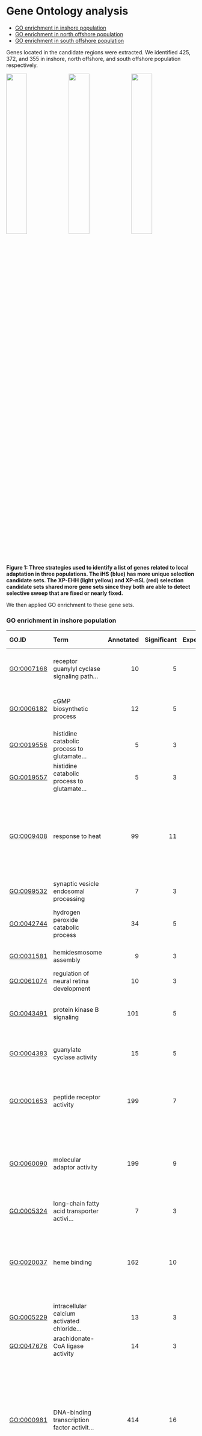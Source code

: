 Gene Ontology analysis
================

-   [GO enrichment in inshore
    population](#go-enrichment-in-inshore-population)
-   [GO enrichment in north offshore
    population](#go-enrichment-in-north-offshore-population)
-   [GO enrichment in south offshore
    population](#go-enrichment-in-south-offshore-population)

Genes located in the candidate regions were extracted. We identified
425, 372, and 355 in inshore, north offshore, and south offshore
population respectively.

<img src="figures/venndiagram_inshore.png" width="33%" /><img src="figures/venndiagram_northoffshore.png" width="33%" /><img src="figures/venndiagram_southoffshore.png" width="33%" />

**Figure 1: Three strategies used to identify a list of genes related to
local adaptation in three populations. The iHS (blue) has more unique
selection candidate sets. The XP-EHH (light yellow) and XP-nSL (red)
selection candidate sets shared more gene sets since they both are able
to detect selective sweep that are fixed or nearly fixed.**

We then applied GO enrichment to these gene sets.

### GO enrichment in inshore population

| GO.ID        | Term                                      | Annotated | Significant | Expected | Rank in WeightFisher |  classic | WeightFisher | ontology | uniprot\_id                                                                                                                    |
|:-------------|:------------------------------------------|----------:|------------:|---------:|---------------------:|---------:|-------------:|:---------|:-------------------------------------------------------------------------------------------------------------------------------|
| <GO:0007168> | receptor guanylyl cyclase signaling path… |        10 |           5 |     0.20 |                    1 | 7.00e-07 |     7.00e-07 | BP       | P16065; Q6VVW5; P18293; Q7JQ32; P16065                                                                                         |
| <GO:0006182> | cGMP biosynthetic process                 |        12 |           5 |     0.24 |                    2 | 2.00e-06 |     2.00e-06 | BP       | P16065; Q6VVW5; P18293; Q7JQ32; P16065                                                                                         |
| <GO:0019556> | histidine catabolic process to glutamate… |         5 |           3 |     0.10 |                    3 | 7.40e-05 |     7.40e-05 | BP       | Q8VC12; A7YWP4; A7YWP4                                                                                                         |
| <GO:0019557> | histidine catabolic process to glutamate… |         5 |           3 |     0.10 |                    4 | 7.40e-05 |     7.40e-05 | BP       | Q8VC12; A7YWP4; A7YWP4                                                                                                         |
| <GO:0009408> | response to heat                          |        99 |          11 |     1.95 |                    5 | 9.60e-05 |     9.60e-05 | BP       | Q9JHH6; Q5NVI9; Q5XXA6; Q5XXA6; Q5TJE1; Q6RI86; Q7Z020; P06582; P06582; P06582; P06582                                         |
| <GO:0099532> | synaptic vesicle endosomal processing     |         7 |           3 |     0.14 |                    6 | 2.50e-04 |     2.50e-04 | BP       | Q9Z0R4; Q9Z0R6; Q9JKK1                                                                                                         |
| <GO:0042744> | hydrogen peroxide catabolic process       |        34 |           5 |     0.67 |                    7 | 5.00e-04 |     5.00e-04 | BP       | Q3UQ28; A4IGL7; Q9VEG6; Q92626; A4IGL7                                                                                         |
| <GO:0031581> | hemidesmosome assembly                    |         9 |           3 |     0.18 |                    8 | 5.80e-04 |     5.80e-04 | BP       | A6QPB3; A6QPB3; Q07563                                                                                                         |
| <GO:0061074> | regulation of neural retina development   |        10 |           3 |     0.20 |                    9 | 8.20e-04 |     8.20e-04 | BP       | Q566X8; Q566X8; Q566X8                                                                                                         |
| <GO:0043491> | protein kinase B signaling                |       101 |           5 |     1.99 |                   10 | 1.11e-03 |     1.11e-03 | BP       | Q9Z0R4; P07949; P17431; A2AKX3; P32114                                                                                         |
| <GO:0004383> | guanylate cyclase activity                |        15 |           5 |     0.29 |                    1 | 6.90e-06 |     6.90e-06 | MF       | P16065; Q6VVW5; P18293; Q7JQ32; P16065                                                                                         |
| <GO:0001653> | peptide receptor activity                 |       199 |           7 |     3.88 |                    2 | 2.90e-05 |     2.90e-05 | MF       | Q924H0; P16065; Q6VVW5; P18293; Q7JQ32; P16065; O08726                                                                         |
| <GO:0060090> | molecular adaptor activity                |       199 |           9 |     3.88 |                    3 | 1.30e-04 |     1.30e-04 | MF       | Q9Z0R4; Q9Z0R6; Q9ESK9; Q9EQJ9; Q9JKK1; Q5ZMH1; Q9WV92; P13942; B1H120                                                         |
| <GO:0005324> | long-chain fatty acid transporter activi… |         7 |           3 |     0.14 |                    4 | 2.40e-04 |     2.40e-04 | MF       | Q4R3Y4; Q4R3Y4; Q60714                                                                                                         |
| <GO:0020037> | heme binding                              |       162 |          10 |     3.16 |                    5 | 1.29e-03 |     1.29e-03 | MF       | Q3UQ28; Q4G0S4; Q66LN0; O73853; C8YR32; P51687; A4IGL7; Q9VEG6; Q92626; A4IGL7                                                 |
| <GO:0005229> | intracellular calcium activated chloride… |        13 |           3 |     0.25 |                    6 | 1.82e-03 |     1.82e-03 | MF       | Q75V66; Q5XXA6; Q5XXA6                                                                                                         |
| <GO:0047676> | arachidonate-CoA ligase activity          |        14 |           3 |     0.27 |                    7 | 2.28e-03 |     2.28e-03 | MF       | Q4R3Y4; Q4R3Y4; Q60714                                                                                                         |
| <GO:0000981> | DNA-binding transcription factor activit… |       414 |          16 |     8.08 |                    8 | 3.79e-03 |     3.79e-03 | MF       | Q02360; Q804Q5; Q90416; P42587; Q9IAK8; Q07120; P55878; Q32PP9; Q8R316; P32114; Q566X8; Q566X8; Q566X8; Q99697; Q9BZE3; Q98879 |
| <GO:0051082> | unfolded protein binding                  |        77 |           6 |     1.50 |                    9 | 3.88e-03 |     3.88e-03 | MF       | P19208; Q5NVI9; P06582; P06582; P06582; P06582                                                                                 |
| <GO:0015645> | fatty acid ligase activity                |        18 |           3 |     0.35 |                   10 | 5.37e-03 |     5.37e-03 | MF       | Q4R3Y4; Q4R3Y4; Q60714                                                                                                         |
| <GO:0030056> | hemidesmosome                             |         9 |           3 |     0.18 |                    1 | 6.00e-04 |     6.00e-04 | CC       | A6QPB3; A6QPB3; Q07563                                                                                                         |
| <GO:0030124> | AP-4 adaptor complex                      |         5 |           2 |     0.10 |                    2 | 3.80e-03 |     3.80e-03 | CC       | Q9Y6B7; O82201                                                                                                                 |
| <GO:0031105> | septin complex                            |         5 |           2 |     0.10 |                    3 | 3.80e-03 |     3.80e-03 | CC       | Q5ZMH1; B1H120                                                                                                                 |
| <GO:0005635> | nuclear envelope                          |       299 |           9 |     5.96 |                    4 | 6.40e-03 |     6.40e-03 | CC       | Q9Z0R4; Q6IQ20; Q6ZQH8; Q6V0K7; Q8WWZ8; Q29RU2; Q29RU2; Q07817; Q9ESK9                                                         |
| <GO:0033061> | DNA recombinase mediator complex          |         7 |           2 |     0.14 |                    5 | 7.80e-03 |     7.80e-03 | CC       | O15315; Q86XK3                                                                                                                 |

<img src="10.GO_enrichement_files/figure-gfm/unnamed-chunk-2-1.png" width="672" />

### GO enrichment in north offshore population

| GO.ID        | Term                                      | Annotated | Significant | Expected | Rank in WeightFisher |  classic | WeightFisher | ontology | uniprot\_id                                                                                                                                                                                                                            |
|:-------------|:------------------------------------------|----------:|------------:|---------:|---------------------:|---------:|-------------:|:---------|:---------------------------------------------------------------------------------------------------------------------------------------------------------------------------------------------------------------------------------------|
| <GO:0045542> | positive regulation of cholesterol biosy… |         6 |           4 |     0.11 |                    1 | 1.50e-06 |     1.50e-06 | BP       | Q7SIF8; Q6PBT8; Q7SIF8; P20002                                                                                                                                                                                                         |
| <GO:0060681> | branch elongation involved in ureteric b… |         7 |           4 |     0.13 |                    2 | 3.50e-06 |     3.50e-06 | BP       | Q7SIF8; Q6PBT8; Q7SIF8; P20002                                                                                                                                                                                                         |
| <GO:0050999> | regulation of nitric-oxide synthase acti… |        19 |           6 |     0.34 |                    3 | 5.50e-05 |     5.50e-05 | BP       | P20693; P20693; P16599; P34972; Q9QZN9; P34972                                                                                                                                                                                         |
| <GO:0045759> | negative regulation of action potential   |         5 |           3 |     0.09 |                    4 | 5.70e-05 |     5.70e-05 | BP       | P34972; Q9QZN9; P34972                                                                                                                                                                                                                 |
| <GO:0071763> | nuclear membrane organization             |         6 |           3 |     0.11 |                    5 | 1.10e-04 |     1.10e-04 | BP       | Q5PQX1; Q60HG2; Q60HG2                                                                                                                                                                                                                 |
| <GO:0032229> | negative regulation of synaptic transmis… |         7 |           3 |     0.13 |                    6 | 1.90e-04 |     1.90e-04 | BP       | P34972; Q9QZN9; P34972                                                                                                                                                                                                                 |
| <GO:0032769> | negative regulation of monooxygenase act… |         7 |           3 |     0.13 |                    7 | 1.90e-04 |     1.90e-04 | BP       | P34972; Q9QZN9; P34972                                                                                                                                                                                                                 |
| <GO:0001975> | response to amphetamine                   |        19 |           4 |     0.34 |                    8 | 3.20e-04 |     3.20e-04 | BP       | P11617; P34972; Q9QZN9; P34972                                                                                                                                                                                                         |
| <GO:0009750> | response to fructose                      |         9 |           3 |     0.16 |                    9 | 4.50e-04 |     4.50e-04 | BP       | Q8CIW6; Q02974; Q9R1S4                                                                                                                                                                                                                 |
| <GO:0033004> | negative regulation of mast cell activat… |         9 |           3 |     0.16 |                   10 | 4.50e-04 |     4.50e-04 | BP       | P34972; Q9QZN9; P34972                                                                                                                                                                                                                 |
| <GO:0044548> | S100 protein binding                      |        13 |           4 |     0.24 |                    1 | 6.80e-05 |     6.80e-05 | MF       | Q7SIF8; Q6PBT8; Q7SIF8; P20002                                                                                                                                                                                                         |
| <GO:0042054> | histone methyltransferase activity        |        49 |           7 |     0.89 |                    2 | 4.00e-04 |     4.00e-04 | MF       | Q5ZML9; Q3UZD5; A6QPM3; P0C6Y7; Q9NQX0; Q9NQX0; Q071E0                                                                                                                                                                                 |
| <GO:0005104> | fibroblast growth factor receptor bindin… |        21 |           4 |     0.38 |                    3 | 5.10e-04 |     5.10e-04 | MF       | Q7SIF8; Q6PBT8; Q7SIF8; P20002                                                                                                                                                                                                         |
| <GO:0008083> | growth factor activity                    |        52 |           5 |     0.95 |                    4 | 2.50e-03 |     2.50e-03 | MF       | Q7SIF8; P13497; Q6PBT8; Q7SIF8; P20002                                                                                                                                                                                                 |
| <GO:0102567> | phospholipase A2 activity (consuming 1,2… |        16 |           3 |     0.29 |                    5 | 2.82e-03 |     2.82e-03 | MF       | D2X8K2; P97819; Q3TTY0                                                                                                                                                                                                                 |
| <GO:0102568> | phospholipase A2 activity consuming 1,2-… |        16 |           3 |     0.29 |                    6 | 2.82e-03 |     2.82e-03 | MF       | D2X8K2; P97819; Q3TTY0                                                                                                                                                                                                                 |
| <GO:0005381> | iron ion transmembrane transporter activ… |         5 |           2 |     0.09 |                    7 | 3.20e-03 |     3.20e-03 | MF       | Q7T292; A0A0G2KQY6                                                                                                                                                                                                                     |
| <GO:0004623> | phospholipase A2 activity                 |        17 |           3 |     0.31 |                    8 | 3.38e-03 |     3.38e-03 | MF       | D2X8K2; P97819; Q3TTY0                                                                                                                                                                                                                 |
| <GO:0031628> | opioid receptor binding                   |        37 |           4 |     0.68 |                    9 | 4.45e-03 |     4.45e-03 | MF       | Q9Y5X5; Q9EQD2; Q924H0; Q9Y5X5                                                                                                                                                                                                         |
| <GO:0004322> | ferroxidase activity                      |         6 |           2 |     0.11 |                   10 | 4.74e-03 |     4.74e-03 | MF       | P42577; P42577                                                                                                                                                                                                                         |
| <GO:0005769> | early endosome                            |       308 |          12 |     5.29 |                    1 | 1.20e-03 |     1.20e-03 | CC       | P07949; P04274; P04274; Q8K4M5; O75581; P08582; O42574; G3V9H8; Q4PZA2; Q4PZA2; Q8BVF7; A0A0G2KQY6                                                                                                                                     |
| <GO:0005615> | extracellular space                       |      1050 |          29 |    18.04 |                    2 | 1.30e-03 |     1.30e-03 | CC       | O60293; Q24322; A2AJ76; P24821; P21399; Q5G872; A1E295; O54990; H9JW43; P97819; Q92752; P22105; P08582; O93429; O97490; Q08731; P28648; P35444; Q61361; Q96P44; P07911; P16599; Q7SIF8; P13497; Q6PBT8; Q7SIF8; P20002; P07686; Q64191 |
| <GO:0031234> | extrinsic component of cytoplasmic side … |        32 |           4 |     0.55 |                    3 | 2.10e-03 |     2.10e-03 | CC       | P43404; P34972; Q9QZN9; P34972                                                                                                                                                                                                         |
| <GO:0005788> | endoplasmic reticulum lumen               |       137 |           8 |     2.35 |                    4 | 2.50e-03 |     2.50e-03 | CC       | P24821; P24367; Q5NDL2; Q60HG2; Q60HG2; P08582; Q8VEH8; Q96P44                                                                                                                                                                         |
| <GO:0009897> | external side of plasma membrane          |       120 |           8 |     2.06 |                    5 | 4.90e-03 |     4.90e-03 | CC       | P14207; Q5G872; P20693; P20693; O15439; Q4PZA2; Q4PZA2; P16599                                                                                                                                                                         |
| <GO:0042406> | extrinsic component of endoplasmic retic… |         7 |           2 |     0.12 |                    6 | 5.80e-03 |     5.80e-03 | CC       | Q60HG2; Q60HG2                                                                                                                                                                                                                         |
| <GO:0070852> | cell body fiber                           |        24 |           3 |     0.41 |                    7 | 7.80e-03 |     7.80e-03 | CC       | Q9NZJ4; Q9NZJ4; Q9NZJ4                                                                                                                                                                                                                 |
| <GO:0033093> | Weibel-Palade body                        |         9 |           2 |     0.15 |                    8 | 9.80e-03 |     9.80e-03 | CC       | Q4PZA2; Q4PZA2                                                                                                                                                                                                                         |

<img src="10.GO_enrichement_files/figure-gfm/unnamed-chunk-3-1.png" width="672" />

### GO enrichment in south offshore population

| GO.ID        | Term                                      | Annotated | Significant | Expected | Rank in WeightFisher |  classic | WeightFisher | ontology | uniprot\_id                                                                                                                                                                                                                                                                                                                                                                                                                                                                                                                                                                                                                                                                                            |
|:-------------|:------------------------------------------|----------:|------------:|---------:|---------------------:|---------:|-------------:|:---------|:-------------------------------------------------------------------------------------------------------------------------------------------------------------------------------------------------------------------------------------------------------------------------------------------------------------------------------------------------------------------------------------------------------------------------------------------------------------------------------------------------------------------------------------------------------------------------------------------------------------------------------------------------------------------------------------------------------|
| <GO:0044038> | cell wall macromolecule biosynthetic pro… |        12 |           4 |     0.20 |                    1 | 4.80e-06 |     4.80e-06 | BP       | Q9SCN0; B5YFT1; Q2JJV2; Q31I42                                                                                                                                                                                                                                                                                                                                                                                                                                                                                                                                                                                                                                                                         |
| <GO:0048022> | negative regulation of melanin biosynthe… |        18 |           5 |     0.31 |                    2 | 9.60e-06 |     9.60e-06 | BP       | Q71RS6; P41221; Q6NUT3; Q6NUT3; Q3U481                                                                                                                                                                                                                                                                                                                                                                                                                                                                                                                                                                                                                                                                 |
| <GO:0003279> | cardiac septum development                |        96 |           6 |     1.63 |                    3 | 3.60e-05 |     3.60e-05 | BP       | O60462; Q9UKP5; Q9UKP5; Q9UKP5; Q9UKP5; P41221                                                                                                                                                                                                                                                                                                                                                                                                                                                                                                                                                                                                                                                         |
| <GO:0071555> | cell wall organization                    |        16 |           4 |     0.27 |                    4 | 2.50e-04 |     2.50e-04 | BP       | Q9SCN0; B5YFT1; Q2JJV2; Q31I42                                                                                                                                                                                                                                                                                                                                                                                                                                                                                                                                                                                                                                                                         |
| <GO:0009273> | peptidoglycan-based cell wall biogenesis  |         8 |           3 |     0.14 |                    5 | 2.50e-04 |     2.50e-04 | BP       | B5YFT1; Q2JJV2; Q31I42                                                                                                                                                                                                                                                                                                                                                                                                                                                                                                                                                                                                                                                                                 |
| <GO:0002329> | pre-B cell differentiation                |         8 |           3 |     0.14 |                    6 | 2.50e-04 |     2.50e-04 | BP       | Q8IWT6; Q4V8I7; Q8IWT6                                                                                                                                                                                                                                                                                                                                                                                                                                                                                                                                                                                                                                                                                 |
| <GO:0140361> | cyclic-GMP-AMP transmembrane import acro… |         9 |           3 |     0.15 |                    7 | 3.80e-04 |     3.80e-04 | BP       | Q8IWT6; Q4V8I7; Q8IWT6                                                                                                                                                                                                                                                                                                                                                                                                                                                                                                                                                                                                                                                                                 |
| <GO:0042297> | vocal learning                            |         9 |           3 |     0.15 |                    8 | 3.80e-04 |     3.80e-04 | BP       | Q9CS84; E9Q7X7; Q9P2S2                                                                                                                                                                                                                                                                                                                                                                                                                                                                                                                                                                                                                                                                                 |
| <GO:0097104> | postsynaptic membrane assembly            |        11 |           3 |     0.19 |                    9 | 7.20e-04 |     7.20e-04 | BP       | Q9CS84; E9Q7X7; Q9P2S2                                                                                                                                                                                                                                                                                                                                                                                                                                                                                                                                                                                                                                                                                 |
| <GO:0006811> | ion transport                             |      1047 |          23 |    17.79 |                   10 | 8.70e-04 |     8.70e-04 | BP       | Q8IWT6; Q4V8I7; Q8IWT6; Q3UHD6; Q9WTN5; O73606; Q9SDQ4; Q71RS6; Q9HC58; P08582; O93429; O97490; O93429; Q6AZN8; Q9JJ09; Q9JJ09; P27080; P54145; B9EJ86; Q6NUT3; Q6NUT3; Q3U481; Q9VCA2                                                                                                                                                                                                                                                                                                                                                                                                                                                                                                                 |
| <GO:0008273> | calcium, potassium:sodium antiporter act… |        10 |           4 |     0.17 |                    1 | 1.60e-05 |     1.60e-05 | MF       | Q71RS6; Q9HC58; Q49SH1; Q49SH1                                                                                                                                                                                                                                                                                                                                                                                                                                                                                                                                                                                                                                                                         |
| <GO:0016881> | acid-amino acid ligase activity           |        27 |           5 |     0.46 |                    2 | 8.40e-05 |     8.40e-05 | MF       | P48506; B5YFT1; Q2JJV2; Q31I42; Q9HAB8                                                                                                                                                                                                                                                                                                                                                                                                                                                                                                                                                                                                                                                                 |
| <GO:0004518> | nuclease activity                         |       355 |           9 |     6.09 |                    3 | 1.30e-04 |     1.30e-04 | MF       | B0BN95; Q2TB18; Q2TB18; Q2TB18; Q9M2U3; Q6ZQ08; Q9M2U3; Q5QJC4; Q8K3Z0                                                                                                                                                                                                                                                                                                                                                                                                                                                                                                                                                                                                                                 |
| <GO:0140360> | cyclic-GMP-AMP transmembrane transporter… |         7 |           3 |     0.12 |                    4 | 1.70e-04 |     1.70e-04 | MF       | Q8IWT6; Q4V8I7; Q8IWT6                                                                                                                                                                                                                                                                                                                                                                                                                                                                                                                                                                                                                                                                                 |
| <GO:0015293> | symporter activity                        |       136 |           9 |     2.33 |                    5 | 1.70e-04 |     1.70e-04 | MF       | Q71RS6; Q9HC58; Q49SH1; Q49SH1; Q9JJ09; Q9JJ09; Q6NUT3; Q6NUT3; Q3U481                                                                                                                                                                                                                                                                                                                                                                                                                                                                                                                                                                                                                                 |
| <GO:0008454> | alpha-1,3-mannosylglycoprotein 4-beta-N-… |         9 |           3 |     0.15 |                    6 | 3.90e-04 |     3.90e-04 | MF       | Q9UBM8; Q9UBM8; Q9UBM8                                                                                                                                                                                                                                                                                                                                                                                                                                                                                                                                                                                                                                                                                 |
| <GO:0005225> | volume-sensitive anion channel activity   |        12 |           3 |     0.21 |                    7 | 9.80e-04 |     9.80e-04 | MF       | Q8IWT6; Q4V8I7; Q8IWT6                                                                                                                                                                                                                                                                                                                                                                                                                                                                                                                                                                                                                                                                                 |
| <GO:0005246> | calcium channel regulator activity        |        15 |           3 |     0.26 |                    8 | 1.94e-03 |     1.94e-03 | MF       | Q9CS84; E9Q7X7; Q9P2S2                                                                                                                                                                                                                                                                                                                                                                                                                                                                                                                                                                                                                                                                                 |
| <GO:0033229> | cysteine transmembrane transporter activ… |        16 |           3 |     0.27 |                    9 | 2.36e-03 |     2.36e-03 | MF       | Q6NUT3; Q6NUT3; Q3U481                                                                                                                                                                                                                                                                                                                                                                                                                                                                                                                                                                                                                                                                                 |
| <GO:0004364> | glutathione transferase activity          |        18 |           3 |     0.31 |                   10 | 3.36e-03 |     3.36e-03 | MF       | P46436; Q0ZS46; P46428                                                                                                                                                                                                                                                                                                                                                                                                                                                                                                                                                                                                                                                                                 |
| <GO:0016021> | integral component of membrane            |      3667 |          85 |    62.72 |                    1 | 3.60e-04 |     3.60e-04 | CC       | P79218; Q9Y5X5; Q8IWT6; Q4V8I7; Q8IWT6; Q14703; D2IYS2; Q9WTN5; Q5RCB9; O60462; Q9UBM8; Q9UBM8; Q9UBM8; Q4VCS5; P79400; B2RPY5; Q2KHV4; Q9R0A0; O57422; O73606; Q91755; Q9SDQ4; Q19319; Q9SCN0; Q8TC41; Q9UBU6; Q9PUU6; F7E235; Q0GBZ5; O54799; Q7TN88; Q71RS6; Q9HC58; Q49SH1; Q49SH1; Q4V7Q8; Q5VVB8; Q9CS84; E9Q7X7; Q9P2S2; G3M4F8; G3M4F8; Q60803; P35409; Q9UGQ2; Q9HAR2; G8HTB6; Q54KF7; Q54KF7; Q9Z1G4; Q55E32; Q8IUH5; E9PTT0; Q6AZN8; Q0V8S9; Q0V8S9; Q0V8S9; Q9JJ09; Q9JJ09; Q5U3V7; P27080; P54145; B9EJ86; Q28193; Q6NUT3; Q6NUT3; Q3U481; O73792; Q3SZN3; P18841; O57579; Q9Y5X5; E7F7V7; Q96P65; C3ZQF9; O43184; Q5ZKJ5; Q6BEA0; Q9VCA2; Q6DFQ7; P19491; Q4KWL2; Q32LQ0; Q32LQ0; P34972 |
| <GO:1905103> | integral component of lysosomal membrane  |        17 |           3 |     0.29 |                    2 | 2.81e-03 |     2.81e-03 | CC       | Q8IWT6; Q4V8I7; Q8IWT6                                                                                                                                                                                                                                                                                                                                                                                                                                                                                                                                                                                                                                                                                 |
| <GO:0002116> | semaphorin receptor complex               |         6 |           2 |     0.10 |                    3 | 4.18e-03 |     4.18e-03 | CC       | O60462; Q6BEA0                                                                                                                                                                                                                                                                                                                                                                                                                                                                                                                                                                                                                                                                                         |
| <GO:0031012> | extracellular matrix                      |       489 |           9 |     8.36 |                    4 | 4.81e-03 |     4.81e-03 | CC       | P08572; Q9UKP5; Q8TE60; Q9UKP5; Q9UKP5; Q9UKP5; Q61361; P41221; P22105                                                                                                                                                                                                                                                                                                                                                                                                                                                                                                                                                                                                                                 |

<img src="10.GO_enrichement_files/figure-gfm/unnamed-chunk-4-1.png" width="672" />
Interestingly, we found the genes under selection in inshore were
enriched in response to heat `GO:0009408` (Figure 2). Within these six
unique annotated genes, two genes(`CBPB2_MOUSE`,`DNAJA1_PONAB`) were
identified as candidates in all three methods, two
genes(`DAXX_CANLF`,`HSP12_CAEEL`) were detected by cross population
tests, beside, two genes(`ANO1_HUMAN` and `TRPA1_RAT`) were detected as
under selection in XP-nSL.

| Unprot Entry Name |     Scaffold |   Start |     End | Fraction of \|iHS\|&gt;2 | Max XP-EHH | Max XP-nSL |
|------------------:|-------------:|--------:|--------:|-------------------------:|-----------:|-----------:|
|      CBPB2\_MOUSE | BLFC01000770 | 1200001 | 1250001 |                 0.393443 |     7.1799 |    7.69895 |
|      DNJA1\_PONAB | BLFC01000326 | 1550001 | 2150000 |                0.8854482 |    10.0019 |    6.20647 |
|       ANO1\_HUMAN | BLFC01000375 | 1200001 | 1250001 |                       \- |         \- |     4.5262 |
|       DAXX\_CANLF | BLFC01000185 |  900001 | 1050001 |                       \- |    7.54117 |    7.16109 |
|        TRPA1\_RAT | BLFC01000277 | 1200001 | 1250001 |                       \- |         \- |    4.93185 |
|      HSP12\_CAEEL | BLFC01000298 |  200001 |  300001 |                       \- |    6.28043 |    5.50613 |
